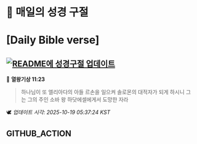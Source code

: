 # 🙏 매일의 성경 구절
# [Daily Bible verse]
## [![README에 성경구절 업데이트](https://github.com/DONGSUKA/first_test/actions/workflows/update-readme-bible.yml/badge.svg)](https://github.com/DONGSUKA/first_test/actions/workflows/update-readme-bible.yml)
<!-- START_BIBLE_VERSE -->
📖 **열왕기상 11:23**
> 하나님이 또 엘리아다의 아들 르손을 일으켜 솔로몬의 대적자가 되게 하시니 그는 그의 주인 소바 왕 하닷에셀에게서 도망한 자라

🕊️ _업데이트 시각: 2025-10-19 05:37:24 KST_
  <!-- END_BIBLE_VERSE -->
## GITHUB_ACTION
